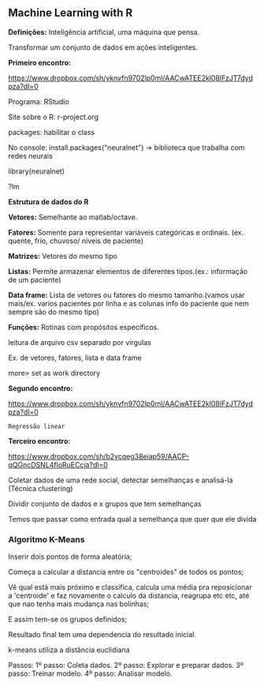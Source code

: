 ## Machine Learning with R ##

**Definições:**
Inteligência artificial, uma máquina que pensa.

Transformar um conjunto de dados em ações inteligentes.

**Primeiro encontro:**

https://www.dropbox.com/sh/yknvfn9702lp0ml/AACwATEE2kl08IFzJT7dydpza?dl=0

Programa: RStudio

Site sobre o R: r-project.org

packages: habilitar o class

No console: install.packages("neuralnet") -> biblioteca que trabalha com redes neurais

library(neuralnet)

?lm

**Estrutura de dados do R**

**Vetores:** Semelhante ao matlab/octave.

**Fatores:** Somente para representar variáveis categóricas e ordinais. (ex. quente, frio, chuvoso/ níveis de paciente)

**Matrizes:** Vetores do mesmo tipo

**Listas:** Permite armazenar elementos de diferentes tipos.(ex.: informação de um paciente)

**Data frame:** Lista de vetores ou fatores do mesmo tamanho.(vamos usar mais/ex. varios pacientes por linha e as colunas info do paciente que nem sempre são do mesmo tipo)

**Funções:** Rotinas com propósitos específicos.

leitura de arquivo csv separado por vírgulas 

Ex. de vetores, fatores, lista e data frame

more> set as work directory

**Segundo encontro:**

https://www.dropbox.com/sh/yknvfn9702lp0ml/AACwATEE2kl08IFzJT7dydpza?dl=0

    Regressão linear

**Terceiro encontro:**

https://www.dropbox.com/sh/b2ycqeg38eiap59/AACP-qQGncDSNL4floRuECcja?dl=0

Coletar dados de uma rede social, detectar semelhanças e analisá-la (Técnica clustering)

Dividir conjunto de dados e x grupos que tem semelhanças 

Temos que passar como entrada qual a semelhança que quer que ele divida

### Algoritmo K-Means ###

Inserir dois pontos de forma aleatória;

Começa a calcular a distancia entre os "centroides" de todos os pontos;

Vê qual está mais próximo e classifica, calcula uma média pra reposicionar a 'centroide' e faz novamente o calculo da distancia, reagrupa etc etc, até que nao tenha mais mudança nas bolinhas;

E assim tem-se os grupos definidos;

Resultado final tem uma dependencia do resultado inicial.

k-means utiliza a distância euclidiana

Passos:
1º passo: Coleta dados.
2º passo: Explorar e preparar dados.
3º passo: Treinar modelo.
4º passo: Analisar modelo.





